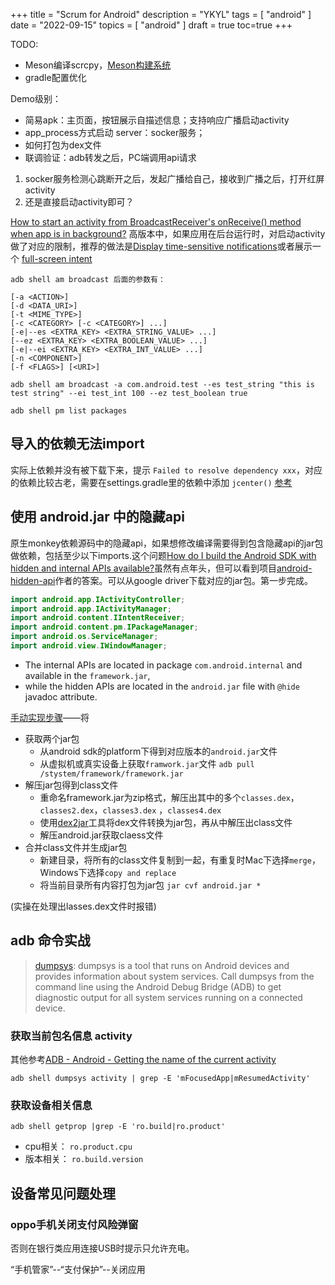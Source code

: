 +++
title = "Scrum for Android"
description = "YKYL"
tags = [
    "android"
]
date = "2022-09-15"
topics = [
    "android"
]
draft = true
toc=true
+++

TODO:

- Meson编译scrcpy，[Meson构建系统](https://blog.csdn.net/u010074726/article/details/108695256) 
- gradle配置优化



Demo级别：

- 简易apk：主页面，按钮展示自描述信息；支持响应广播启动activity
- app_process方式启动 server：socker服务；
- 如何打包为dex文件
- 联调验证：adb转发之后，PC端调用api请求

1. socker服务检测心跳断开之后，发起广播给自己，接收到广播之后，打开红屏activity
2. 还是直接启动activity即可？

[How to start an activity from BroadcastReceiver's onReceive() method when app is in background?](https://stackoverflow.com/a/60183640/1087122) 高版本中，如果应用在后台运行时，对启动activity做了对应的限制，推荐的做法是[Display time-sensitive notifications](https://developer.android.com/training/notify-user/time-sensitive)或者展示一个 [full-screen intent](https://developer.android.com/reference/android/app/Notification.Builder#setFullScreenIntent(android.app.PendingIntent,%20boolean))

```
adb shell am broadcast 后面的参数有：

[-a <ACTION>]
[-d <DATA_URI>]
[-t <MIME_TYPE>] 
[-c <CATEGORY> [-c <CATEGORY>] ...] 
[-e|--es <EXTRA_KEY> <EXTRA_STRING_VALUE> ...] 
[--ez <EXTRA_KEY> <EXTRA_BOOLEAN_VALUE> ...] 
[-e|--ei <EXTRA_KEY> <EXTRA_INT_VALUE> ...] 
[-n <COMPONENT>]
[-f <FLAGS>] [<URI>]

adb shell am broadcast -a com.android.test --es test_string "this is test string" --ei test_int 100 --ez test_boolean true

adb shell pm list packages
```

## 导入的依赖无法import

实际上依赖并没有被下载下来，提示 `Failed to resolve dependency xxx`，对应的依赖比较古老，需要在settings.gradle里的依赖中添加 `jcenter()` [参考](https://stackoverflow.com/a/71799874/1087122)


## 使用 android.jar 中的隐藏api 

原生monkey依赖源码中的隐藏api，如果想修改编译需要得到包含隐藏api的jar包做依赖，包括至少以下imports.这个问题[How do I build the Android SDK with hidden and internal APIs available?](https://stackoverflow.com/questions/7888191/how-do-i-build-the-android-sdk-with-hidden-and-internal-apis-available)虽然有点年头，但可以看到项目[android-hidden-api](https://github.com/anggrayudi/android-hidden-api.git)作者的答案。可以从google driver下载对应的jar包。第一步完成。

```java
import android.app.IActivityController;
import android.app.IActivityManager;
import android.content.IIntentReceiver;
import android.content.pm.IPackageManager;
import android.os.ServiceManager;
import android.view.IWindowManager;
```

- The internal APIs are located in package `com.android.internal` and available in the `framework.jar`,
- while the hidden APIs are located in the `android.jar` file with `@hide` javadoc attribute.

[手动实现步骤](https://hardiannicko.medium.com/create-your-own-android-hidden-apis-fa3cca02d345)——将

- 获取两个jar包
  - 从android sdk的platform下得到对应版本的`android.jar`文件
  - 从虚拟机或真实设备上获取`framwork.jar`文件 `adb pull /stystem/framework/framework.jar`
- 解压jar包得到class文件
  - 重命名framework.jar为zip格式，解压出其中的多个`classes.dex`，`classes2.dex`，`classes3.dex` ，`classes4.dex`  
  - 使用[dex2jar](https://github.com/pxb1988/dex2jar)工具将dex文件转换为jar包，再从中解压出class文件
  - 解压android.jar获取claess文件
- 合并class文件并生成jar包
  - 新建目录，将所有的class文件复制到一起，有重复时Mac下选择`merge`，Windows下选择`copy and replace`
  - 将当前目录所有内容打包为jar包 `jar cvf android.jar *`

(实操在处理出lasses.dex文件时报错)

## adb 命令实战

>[dumpsys](https://developer.android.com/studio/command-line/dumpsys): dumpsys is a tool that runs on Android devices and provides information about system services. Call dumpsys from the command line using the Android Debug Bridge (ADB) to get diagnostic output for all system services running on a connected device.

### 获取当前包名信息 activity

其他参考[ADB - Android - Getting the name of the current activity](https://stackoverflow.com/questions/13193592/adb-android-getting-the-name-of-the-current-activity)

`adb shell dumpsys activity | grep -E 'mFocusedApp|mResumedActivity'`

### 获取设备相关信息

`adb shell getprop |grep -E 'ro.build|ro.product'` 

- cpu相关： `ro.product.cpu`
- 版本相关： `ro.build.version`

## 设备常见问题处理

### oppo手机关闭支付风险弹窗

否则在银行类应用连接USB时提示只允许充电。

“手机管家”--“支付保护”--关闭应用